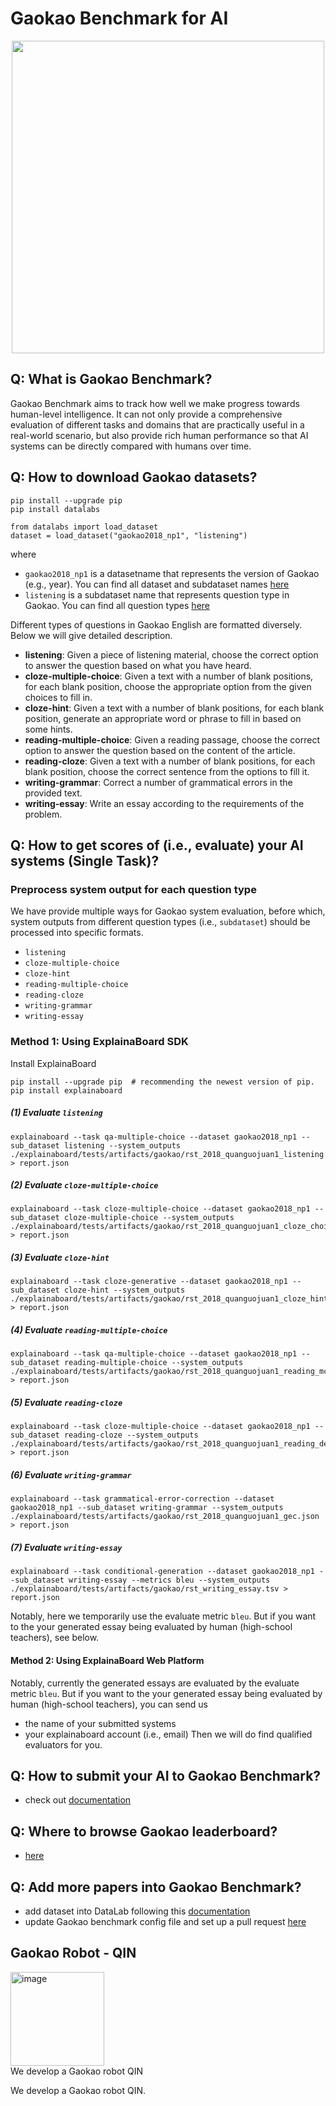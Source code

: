 # Gaokao Benchmark for AI
<p align="center">
<img src="https://user-images.githubusercontent.com/59123869/173433076-de9036e2-3383-4670-b142-c5f9c27f54ed.png" width="500"/>
</p>



## Q: What is Gaokao Benchmark?
Gaokao Benchmark aims to track how well we make progress towards human-level intelligence. It can not only provide a comprehensive evaluation of different tasks and domains that are practically useful in a real-world scenario, but also provide rich human performance so that AI systems can be
directly compared with humans over time.



## Q: How to download Gaokao datasets?

```
pip install --upgrade pip
pip install datalabs

from datalabs import load_dataset
dataset = load_dataset("gaokao2018_np1", "listening")
```
where 
* `gaokao2018_np1` is a datasetname that represents the version of Gaokao (e.g., year). You can find all dataset and subdataset names
  [here](https://explainaboard.inspiredco.ai/datasets) 
* `listening` is a subdataset name that represents question type in Gaokao. You can find all question types [here](xx)

Different types of questions in Gaokao English are formatted diversely. Below we will give detailed description.
* **listening**: Given a piece of listening material, choose the correct option to answer the question based on what you have heard.
* **cloze-multiple-choice**: Given a text with a number of blank positions, for each blank position, choose the appropriate option from the given choices to fill in.
* **cloze-hint**: Given a text with a number of blank positions, for each blank position, generate an appropriate word or phrase to fill in based on some hints.
* **reading-multiple-choice**: Given a reading passage, choose the correct option to answer the question based on the content of the article.
* **reading-cloze**: Given a text with a number of blank positions, for each blank position, choose the correct sentence from the options to fill it.
* **writing-grammar**: Correct a number of grammatical errors in the provided text.
* **writing-essay**: Write an essay according to the requirements of the problem.


## Q: How to get scores of (i.e., evaluate) your AI systems (Single Task)?

### Preprocess system output for each question type
We have provide multiple ways for Gaokao system evaluation, before which, system outputs from different question types (i.e., `subdataset`) should be
processed into specific formats. 

* `listening`
* `cloze-multiple-choice`
* `cloze-hint`
* `reading-multiple-choice`
* `reading-cloze`
* `writing-grammar`
* `writing-essay`




### Method 1:  Using ExplainaBoard SDK
Install ExplainaBoard
```
pip install --upgrade pip  # recommending the newest version of pip.
pip install explainaboard
```

##### (1) Evaluate `listening`
```
explainaboard --task qa-multiple-choice --dataset gaokao2018_np1 --sub_dataset listening --system_outputs ./explainaboard/tests/artifacts/gaokao/rst_2018_quanguojuan1_listening.json > report.json
```

##### (2) Evaluate `cloze-multiple-choice`
```
explainaboard --task cloze-multiple-choice --dataset gaokao2018_np1 --sub_dataset cloze-multiple-choice --system_outputs ./explainaboard/tests/artifacts/gaokao/rst_2018_quanguojuan1_cloze_choice.json > report.json
```

##### (3) Evaluate `cloze-hint`
```
explainaboard --task cloze-generative --dataset gaokao2018_np1 --sub_dataset cloze-hint --system_outputs ./explainaboard/tests/artifacts/gaokao/rst_2018_quanguojuan1_cloze_hint.json > report.json
```

##### (4) Evaluate `reading-multiple-choice`
```
explainaboard --task qa-multiple-choice --dataset gaokao2018_np1 --sub_dataset reading-multiple-choice --system_outputs ./explainaboard/tests/artifacts/gaokao/rst_2018_quanguojuan1_reading_mc.json > report.json
```

##### (5) Evaluate `reading-cloze`
```
explainaboard --task cloze-multiple-choice --dataset gaokao2018_np1 --sub_dataset reading-cloze --system_outputs ./explainaboard/tests/artifacts/gaokao/rst_2018_quanguojuan1_reading_dependent_cloze.json > report.json
```

##### (6) Evaluate `writing-grammar`
```
explainaboard --task grammatical-error-correction --dataset gaokao2018_np1 --sub_dataset writing-grammar --system_outputs ./explainaboard/tests/artifacts/gaokao/rst_2018_quanguojuan1_gec.json > report.json
```

##### (7) Evaluate `writing-essay`
```
explainaboard --task conditional-generation --dataset gaokao2018_np1 --sub_dataset writing-essay --metrics bleu --system_outputs ./explainaboard/tests/artifacts/gaokao/rst_writing_essay.tsv > report.json
```
Notably, here we temporarily use the evaluate metric `bleu`. But if you want to the your generated essay being evaluated by human (high-school teachers), see below.

 

#### Method 2: Using ExplainaBoard Web Platform




Notably, currently the generated essays are evaluated by the evaluate metric `bleu`. 
But if you want to the your generated essay being evaluated by human (high-school teachers),
you can send us
* the name of your submitted systems
* your explainaboard account (i.e., email)
Then we will do find qualified evaluators for you.




## Q: How to submit your AI to Gaokao Benchmark?
* check out [documentation](https://github.com/neulab/explainaboard_client/tree/add_benchmark_submit/example/gaokao)


## Q: Where to browse Gaokao leaderboard?
* [here](https://explainaboard.inspiredco.ai/benchmark)


## Q: Add more papers into Gaokao Benchmark?
*  add dataset into DataLab following this [documentation](https://github.com/ExpressAI/DataLab/blob/main/docs/SDK/add_new_datasets_into_sdk.md)
*  update Gaokao benchmark config file and set up a pull request [here](https://github.com/neulab/explainaboard_web)

## Gaokao Robot - QIN
<div>
  <div>
    <img width="150" alt="image" src="https://user-images.githubusercontent.com/50064641/173988036-350ff126-3b3c-4e05-a9a6-d4d35245d32c.png">
  </div>
  We develop a Gaokao robot QIN
</div>

We develop a Gaokao robot QIN.
